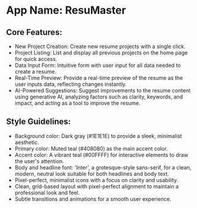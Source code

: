 # **App Name**: ResuMaster

## Core Features:

- New Project Creation: Create new resume projects with a single click.
- Project Listing: List and display all previous projects on the home page for quick access.
- Data Input Form: Intuitive form with user input for all data needed to create a resume.
- Real-Time Preview: Provide a real-time preview of the resume as the user inputs data, reflecting changes instantly.
- AI-Powered Suggestions: Suggest improvements to the resume content using generative AI, analyzing factors such as clarity, keywords, and impact, and acting as a tool to improve the resume.

## Style Guidelines:

- Background color: Dark gray (#1E1E1E) to provide a sleek, minimalist aesthetic.
- Primary color: Muted teal (#408080) as the main accent color.
- Accent color: A vibrant teal (#00FFFF) for interactive elements to draw the user's attention.
- Body and headline font: 'Inter', a grotesque-style sans-serif, for a clean, modern, neutral look suitable for both headlines and body text.
- Pixel-perfect, minimalist icons with a focus on clarity and usability.
- Clean, grid-based layout with pixel-perfect alignment to maintain a professional look and feel.
- Subtle transitions and animations for a smooth user experience.